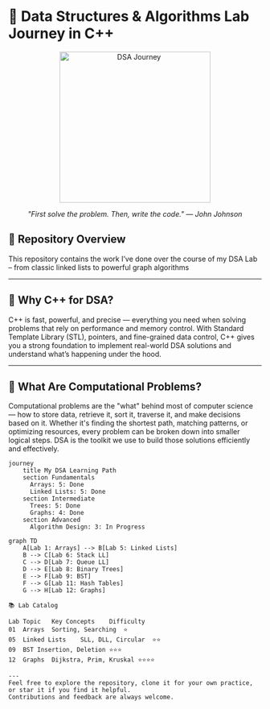 # 🚀 Data Structures & Algorithms Lab Journey in C++

<div align="center">
  <img src="https://media.giphy.com/media/LmNwrBhejkK9EFP504/giphy.gif" width="300" alt="DSA Journey">
  <p><em>"First solve the problem. Then, write the code." — John Johnson</em></p>
</div>

## 🌟 Repository Overview
This repository contains the work I’ve done over the course of my DSA Lab – from classic linked lists to powerful graph algorithms

---

## 📌 Why C++ for DSA?

C++ is fast, powerful, and precise — everything you need when solving problems that rely on performance and memory control. With Standard Template Library (STL), pointers, and fine-grained data control, C++ gives you a strong foundation to implement real-world DSA solutions and understand what’s happening under the hood.

---

## 🧠 What Are Computational Problems?

Computational problems are the "what" behind most of computer science — how to store data, retrieve it, sort it, traverse it, and make decisions based on it. Whether it's finding the shortest path, matching patterns, or optimizing resources, every problem can be broken down into smaller logical steps. DSA is the toolkit we use to build those solutions efficiently and effectively.


```mermaid
journey
    title My DSA Learning Path
    section Fundamentals
      Arrays: 5: Done
      Linked Lists: 5: Done
    section Intermediate
      Trees: 5: Done
      Graphs: 4: Done
    section Advanced
      Algorithm Design: 3: In Progress

graph TD
    A[Lab 1: Arrays] --> B[Lab 5: Linked Lists]
    B --> C[Lab 6: Stack LL]
    C --> D[Lab 7: Queue LL]
    D --> E[Lab 8: Binary Trees]
    E --> F[Lab 9: BST]
    F --> G[Lab 11: Hash Tables]
    G --> H[Lab 12: Graphs]

📚 Lab Catalog

Lab	Topic	Key Concepts	Difficulty
01	Arrays	Sorting, Searching	⭐
05	Linked Lists	SLL, DLL, Circular	⭐⭐
09	BST	Insertion, Deletion	⭐⭐⭐
12	Graphs	Dijkstra, Prim, Kruskal	⭐⭐⭐⭐

---
Feel free to explore the repository, clone it for your own practice, or star it if you find it helpful.
Contributions and feedback are always welcome.



